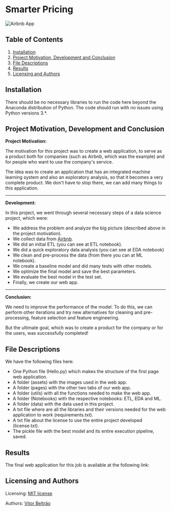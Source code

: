 # Smarter Pricing

![Airbnb App]()

## Table of Contents

1. [Installation](#installation)
2. [Project Motivation, Development and Conclusion](#motivation)
3. [File Descriptions](#files)
4. [Results](#results)
5. [Licensing and Authors](#licensingandauthors)

## Installation <a name="installation"></a>

There should be no necessary libraries to run the code here beyond the Anaconda distribution of Python. 
The code should run with no issues using Python versions 3.*.

## Project Motivation, Development and Conclusion<a name="motivation"></a>

**Project Motivation:**

The motivation for this project was to create a web application, to serve as a product both for companies 
(such as Airbnb, which was the example) and for people who want to use the company's service.

The idea was to create an application that has an integrated machine learning system and also an exploratory analysis, 
so that it becomes a very complete product. We don't have to stop there, we can add many things to this application.

***

**Development:**

In this project, we went through several necessary steps of a data science project, which were:

* We address the problem and analyze the big picture (described above in the project motivation).
* We collect data from [Airbnb](http://insideairbnb.com/get-the-data/).
* We did an initial ETL (you can see at ETL notebook).
* We did a quick exploratory data analysis (you can see at EDA notebook)
* We clean and pre-process the data (from there you can at ML notebook).
* We create a baseline model and did many tests with other models.
* We optimize the final model and save the best parameters.
* We evaluate the best model in the test set.
* Finally, we create our web app.

***

**Conclusion:**

We need to improve the performance of the model. To do this, we can perform other iterations and try new 
alternatives for cleaning and pre-processing, feature selection and feature engineering.

But the ultimate goal, which was to create a product for the company or for the users, was successfully completed!

## File Descriptions <a name="files"></a>

We have the following files here:

* One Python file (Hello.py) which makes the structure of the first page web application. 
* A folder (assets) with the images used in the web app.
* A folder (pages) with the other two tabs of our web app.
* A folder (utils) with all the functions needed to make the web app.
* A folder (Notebooks) with the respective notebooks: ETL, EDA and ML.
* A folder (data) with the data used in this project.
* A txt file where are all the libraries and their versions needed for the web application to work (requirements.txt).
* A txt file about the license to use the entire project developed (license.txt).
* The pickle file with the best model and its entire execution pipeline, saved.

## Results<a name="results"></a>

The final web application for this job is available at the following link: 

## Licensing and Authors <a name="licensingandauthors"></a>

Licensing: [MIT license](https://github.com/vitorbeltrao/Image-Classifier/blob/main/license.txt)

Authors: [Vitor Beltrão](https://www.linkedin.com/in/v%C3%ADtor-beltr%C3%A3o-56a912178/)
